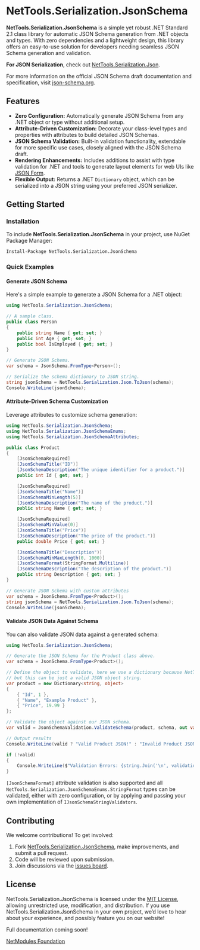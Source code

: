 # NetTools.Serialization.JsonSchema

**NetTools.Serialization.JsonSchema** is a simple yet robust .NET Standard 2.1 class library for automatic JSON Schema generation from .NET objects and types. With zero dependencies and a lightweight design, this library offers an easy-to-use solution for developers needing seamless JSON Schema generation and validation.

**For JSON Serialization**, check out [NetTools.Serialization.Json](https://github.com/netmodules/NetTools.Serialization.Json).

For more information on the official JSON Schema draft documentation and specification, visit [json-schema.org](http://json-schema.org/).

## Features

- **Zero Configuration:** Automatically generate JSON Schema from any .NET object or type without additional setup.
- **Attribute-Driven Customization:** Decorate your class-level types and properties with attributes to build detailed JSON Schemas.
- **JSON Schema Validation:** Built-in validation functionality, extendable for more specific use cases, closely aligned with the JSON Schema draft.
- **Rendering Enhancements:** Includes additions to assist with type validation for .NET and tools to generate layout elements for web UIs like [JSON Form](https://github.com/jsonform/jsonform).
- **Flexible Output:** Returns a .NET `Dictionary` object, which can be serialized into a JSON string using your preferred JSON serializer.

## Getting Started

### Installation

To include **NetTools.Serialization.JsonSchema** in your project, use NuGet Package Manager:

```bash
Install-Package NetTools.Serialization.JsonSchema
```

### Quick Examples

#### Generate JSON Schema
Here's a simple example to generate a JSON Schema for a .NET object:
```csharp
using NetTools.Serialization.JsonSchema;

// A sample class.
public class Person
{
    public string Name { get; set; }
    public int Age { get; set; }
    public bool IsEmployed { get; set; }
}

// Generate JSON Schema.
var schema = JsonSchema.FromType<Person>();

// Serialize the schema dictionary to JSON string.
string jsonSchema = NetTools.Serialization.Json.ToJson(schema);
Console.WriteLine(jsonSchema);
```
#### Attribute-Driven Schema Customization
Leverage attributes to customize schema generation:
```csharp
using NetTools.Serialization.JsonSchema;
using NetTools.Serialization.JsonSchemaEnums;
using NetTools.Serialization.JsonSchemaAttributes;

public class Product
{
    [JsonSchemaRequired]
    [JsonSchemaTitle("ID")]
    [JsonSchemaDescription("The unique identifier for a product.")]
    public int Id { get; set; }

    [JsonSchemaRequired]
    [JsonSchemaTitle("Name")]
    [JsonSchemaMinLength(5)]
    [JsonSchemaDescription("The name of the product.")]
    public string Name { get; set; }

    [JsonSchemaRequired]
    [JsonSchemaMinValue(0)]
    [JsonSchemaTitle("Price")]
    [JsonSchemaDescription("The price of the product.")]
    public double Price { get; set; }

    [JsonSchemaTitle("Description")]
    [JsonSchemaMinMaxLength(0, 1000)]
    [JsonSchemaFormat(StringFormat.Multiline)]
    [JsonSchemaDescription("The description of the product.")]
    public string Description { get; set; }
}

// Generate JSON Schema with custom attributes
var schema = JsonSchema.FromType<Product>();
string jsonSchema = NetTools.Serialization.Json.ToJson(schema);
Console.WriteLine(jsonSchema);
```
#### Validate JSON Data Against Schema
You can also validate JSON data against a generated schema:
```csharp
using NetTools.Serialization.JsonSchema;

// Generate the JSON Schema for the Product class above.
var schema = JsonSchema.FromType<Product>();

// Define the object to validate, here we use a dictionary because NetTools.Serialization.JsonSchema,
// but this can be just a valid JSON object string. 
var product = new Dictionary<string, object>
{
	{ "Id", 1 },
	{ "Name", "Example Product" },
	{ "Price", 19.99 }
};

// Validate the object against our JSON schema.
var valid = JsonSchemaValidation.ValidateSchema(product, schema, out var validationDetails);

// Output results
Console.WriteLine(valid ? "Valid Product JSON!" : "Invalid Product JSON!");

if (!valid)
{
	Console.WriteLine($"Validation Errors: {string.Join('\n', validationDetails)}");
}
```

`[JsonSchemaFormat]` attribute validation is also supported and all `NetTools.Serialization.JsonSchemaEnums.StringFormat` types can be validated, either with zero configuration, or by applying and passing your own implementation of `IJsonSchemaStringValidators`.  

## Contributing

We welcome contributions! To get involved:
1. Fork [NetTools.Serialization.JsonSchema](https://github.com/netmodules/NetTools.Serialization.JsonSchema), make improvements, and submit a pull request.
2. Code will be reviewed upon submission.
3. Join discussions via the [issues board](https://github.com/netmodules/NetTools.Serialization.JsonSchema/issues).

## License

NetTools.Serialization.JsonSchema is licensed under the [MIT License](https://tldrlegal.com/license/mit-license), allowing unrestricted use, modification, and distribution. If you use NetTools.Serialization.JsonSchema in your own project, we’d love to hear about your experience, and possibly feature you on our website!

Full documentation coming soon!

[NetModules Foundation](https://netmodules.net/)
